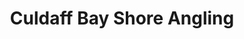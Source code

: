 ---
title: "Culdaff Bay Shore Angling"
address: "Culdaff, Inishowen, Co. Donegal"
tel: "+353 (0)74 936 2600"
county: "Donegal"
category: "Sea Angling"
type: "Content"
lat: "55.28852081298828"
lng: "-7.166406154632568"
---